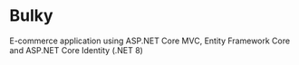 # Bulky
E-commerce application using ASP.NET Core MVC, Entity Framework Core and ASP.NET Core Identity (.NET 8)
